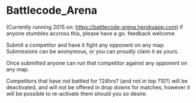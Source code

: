 # Battlecode_Arena

(Currently running 2015 on: https://battlecode-arena.herokuapp.com)
if anyone stumbles accross this, please have a go. feedback welcome

Submit a competitor and have it fight any opponent on any map. 
Submissions can be anonymous, or you can proudly claim it as yours.

Once submitted anyone can run that competitor against any opponent on any map. 

Competitors that have not battled for ?24hrs? (and not in top ?10?) will be deactivated, and will not be offered in drop downs for matches, however it will be possible to re-activate them should you so desire.
